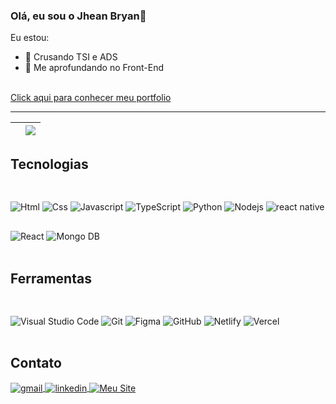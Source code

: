 ### Olá, eu sou o Jhean Bryan👋
Eu estou: <br>
- 🔭 Crusando TSI e ADS
- 🌱 Me aprofundando no Front-End
<br>
<a href="https://jhean.netlify.app" target="_blank">Click aqui para conhecer meu portfolio</a>
<br>
<hr>

|<img align="center" src="https://github-readme-stats.vercel.app/api?username=jheanbryan&show_icons=true&theme=radical&hide_border=true&count_private=true&include_all_commits=true" alt="" />|<img align="center" src="https://github-readme-stats.vercel.app/api/top-langs/?username=jheanbryan&theme=radical&hide_border=true&langs_count=10&layout=compact" />|
| ------------- | ------------- |

## Tecnologias
<div stye="display: inline-block">
  <img style="margin-top:30px" align="center" alt="Html" src="https://img.shields.io/badge/HTML5-E34F26?style=for-the-badge&logo=html5&logoColor=white"/>
  <img style="margin-top:30px" align="center" alt="Css" src="https://img.shields.io/badge/CSS3-1572B6?style=for-the-badge&logo=css3&logoColor=white"/>
  <img style="margin-top:30px" align="center" alt="Javascript" src="https://img.shields.io/badge/JavaScript-323330?style=for-the-badge&logo=javascript&logoColor=F7DF1E"/>
  <img style="margin-top:30px" align="center" alt="TypeScript" src="https://img.shields.io/badge/TypeScript-007ACC?style=for-the-badge&logo=typescript&logoColor=white"/>
  <img style="margin-top:30px" align="center" alt="Python" src="https://img.shields.io/badge/Python-3776AB?style=for-the-badge&logo=python&logoColor=white"/>
  <img style="margin-top:30px" align="center" alt="Nodejs" src="https://img.shields.io/badge/Node.js-43853D?style=for-the-badge&logo=node.js&logoColor=white"/>
  <img style="margin-top:30px" align="center"center alt="react native" src="https://img.shields.io/badge/React_Native-20232A?style=for-the-badge&logo=react&logoColor=61DAFB"/>
  <img style="margin-top:30px" align="center" alt="React" src="https://img.shields.io/badge/React-20232A?style=for-the-badge&logo=react&logoColor=61DAFB">
  <img style="margin-top:30px" align="center" alt="Mongo DB" src="https://img.shields.io/badge/MongoDB-4EA94B?style=for-the-badge&logo=mongodb&logoColor=white">

</div>
<br/>

## Ferramentas
<div>
  <img style="margin-top: 30px;" align="center" alt="Visual Studio Code" src="https://img.shields.io/badge/Visual_Studio_Code-0078D4?style=for-the-badge&logo=visual%20studio%20code&logoColor=white">
  <img style="margin-top: 30px;" align="center" alt="Git" src="https://img.shields.io/badge/GIT-E44C30?style=for-the-badge&logo=git&logoColor=white">
  <img style="margin-top: 30px;" align="center" alt="Figma" src="https://img.shields.io/badge/Figma-F24E1E?style=for-the-badge&logo=figma&logoColor=white">
  <img style="margin-top: 30px;" align="center" alt="GitHub" src="https://img.shields.io/badge/GitHub-100000?style=for-the-badge&logo=github&logoColor=white">
  <img style="margin-top: 30px;" align="center" alt="Netlify" src="https://img.shields.io/badge/Netlify-00C7B7?style=for-the-badge&logo=netlify&logoColor=white">
  <img style="margin-top: 30px;" align="center" alt="Vercel" src="https://img.shields.io/badge/Vercel-000000?style=for-the-badge&logo=vercel&logoColor=white">
  
</div>  
<br/>

## Contato
<div>
  <a style="margin-top: 30px;" href="jheandev@gmail.com" target="_blank">
    <img align="center" alt="gmail" src="https://img.shields.io/badge/Gmail-D14836?style=for-the-badge&logo=gmail&logoColor=white">
  </a>
  <a style="margin-top: 30px;" href="https://www.linkedin.com/in/jhean-bryan" target="_blank">
    <img align="center" alt="linkedin" src="https://img.shields.io/badge/LinkedIn-0077B5?style=for-the-badge&logo=linkedin&logoColor=white">
  </a>
  <a style="margin-top: 30px;" href="https://www.jhean.vercel.app" target="_blank">
    <img align="center" alt="Meu Site" src="https://img.shields.io/badge/Meu Portfolio-000000?style=for-the-badge&logo=About&logoColor=white">
  </a>
  
</div>
<!--
**jheanbryan/jheanbryan** is a ✨ _special_ ✨ repository because its `README.md` (this file) appears on your GitHub profile.

Here are some ideas to get you started:
- 🔭 I’m currently working on ...
- 🌱 I’m currently learning ...
- 👯 I’m looking to collaborate on ...
- 🤔 I’m looking for help with ...
- 💬 Ask me about ...
- 📫 How to reach me: ...
- 😄 Pronouns: ...
- ⚡ Fun fact: ...
-->
